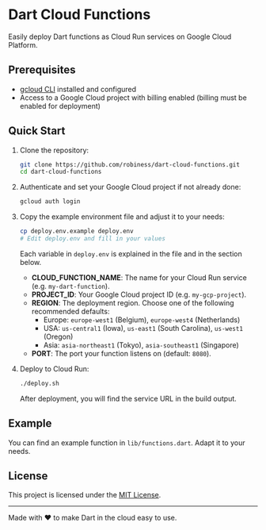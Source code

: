 # Dart Cloud Functions

Easily deploy Dart functions as Cloud Run services on Google Cloud Platform.

## Prerequisites

- [gcloud CLI](https://cloud.google.com/sdk/docs/install) installed and configured
- Access to a Google Cloud project with billing enabled (billing must be enabled for deployment)

## Quick Start

1. Clone the repository:
   ```sh
   git clone https://github.com/robiness/dart-cloud-functions.git
   cd dart-cloud-functions
   ```
2. Authenticate and set your Google Cloud project if not already done:
   ```sh
   gcloud auth login
   ```
3. Copy the example environment file and adjust it to your needs:
   ```sh
   cp deploy.env.example deploy.env
   # Edit deploy.env and fill in your values
   ```
   Each variable in `deploy.env` is explained in the file and in the section below.

   - **CLOUD_FUNCTION_NAME**: The name for your Cloud Run service (e.g. `my-dart-function`).
   - **PROJECT_ID**: Your Google Cloud project ID (e.g. `my-gcp-project`).
   - **REGION**: The deployment region. Choose one of the following recommended defaults:
     - Europe: `europe-west1` (Belgium), `europe-west4` (Netherlands)
     - USA: `us-central1` (Iowa), `us-east1` (South Carolina), `us-west1` (Oregon)
     - Asia: `asia-northeast1` (Tokyo), `asia-southeast1` (Singapore)
   - **PORT**: The port your function listens on (default: `8080`).

4. Deploy to Cloud Run:
   ```sh
   ./deploy.sh
   ```
   After deployment, you will find the service URL in the build output.

## Example

You can find an example function in `lib/functions.dart`. Adapt it to your needs.

## License

This project is licensed under the [MIT License](LICENSE).

---

Made with ❤️ to make Dart in the cloud easy to use.

